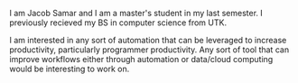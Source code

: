 I am Jacob Samar and I am a master's student in my last semester. I previously recieved my BS in computer science from UTK.

I am interested in any sort of automation that can be leveraged to increase productivity, particularly programmer productivity. 
Any sort of tool that can improve workflows either through automation or data/cloud computing would be interesting to work on. 
